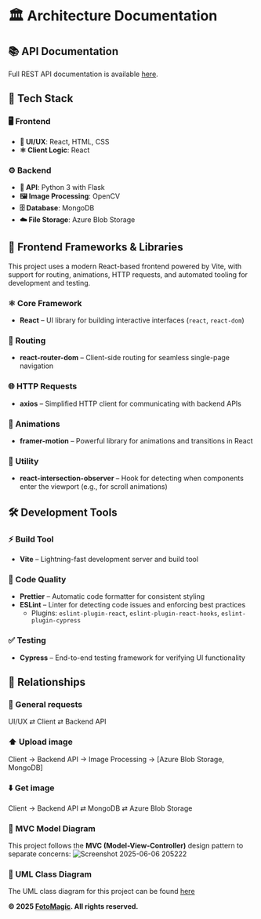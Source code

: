 # 🏛️ Architecture Documentation

## 📚 API Documentation

Full REST API documentation is available [here](../backend/app/API-Docs.md).

## 🧱 Tech Stack

### 🖥️ Frontend
- **🎨 UI/UX**: React, HTML, CSS
- **⚛️ Client Logic**: React

### ⚙️ Backend
- **🐍 API**: Python 3 with Flask
- **🖼️ Image Processing**: OpenCV
- **🗄️ Database**: MongoDB
- **☁️ File Storage**: Azure Blob Storage

## 🚀 Frontend Frameworks & Libraries

This project uses a modern React-based frontend powered by Vite, with support for routing, animations, HTTP requests, and automated tooling for development and testing.

### ⚛️ Core Framework
- **React** – UI library for building interactive interfaces (`react`, `react-dom`)

### 🧭 Routing
- **react-router-dom** – Client-side routing for seamless single-page navigation

### 🌐 HTTP Requests
- **axios** – Simplified HTTP client for communicating with backend APIs

### 🧩 Animations
- **framer-motion** – Powerful library for animations and transitions in React

### 👀 Utility
- **react-intersection-observer** – Hook for detecting when components enter the viewport (e.g., for scroll animations)

## 🛠️ Development Tools

### ⚡ Build Tool
- **Vite** – Lightning-fast development server and build tool

### 🧹 Code Quality
- **Prettier** – Automatic code formatter for consistent styling
- **ESLint** – Linter for detecting code issues and enforcing best practices
  - Plugins: `eslint-plugin-react`, `eslint-plugin-react-hooks`, `eslint-plugin-cypress`

### ✅ Testing
- **Cypress** – End-to-end testing framework for verifying UI functionality

## 🔗 Relationships

### 🔁 General requests
UI/UX ⇄ Client ⇄ Backend API

### ⬆️ Upload image
Client → Backend API → Image Processing → [Azure Blob Storage, MongoDB]

### ⬇️ Get image
Client → Backend API ⇄ MongoDB ⇄ Azure Blob Storage

### 📐 MVC Model Diagram
This project follows the **MVC (Model-View-Controller)** design pattern to separate concerns:
![Screenshot 2025-06-06 205222](https://github.com/user-attachments/assets/ef161b0a-5603-4788-86e2-c93cd4aac21c)

### 📐 UML Class Diagram 
The UML class diagram for this project can be found [here](docs/DATAMODEL.md)

**© 2025 [FotoMagic](https://ambitious-dune-0f7fde21e.6.azurestaticapps.net/). All rights reserved.**
